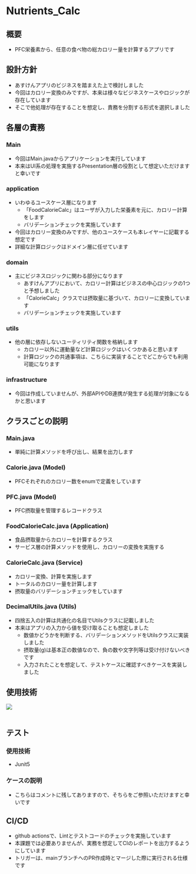 # Nutrients_Calc
## 概要 
- PFC栄養素から、任意の食べ物の総カロリー量を計算するアプリです

## 設計方針
- あすけんアプリのビジネスを踏まえた上で検討しました
- 今回はカロリー変換のみですが、本来は様々なビジネスケースやロジックが存在しています
- そこで他処理が存在することを想定し、責務を分割する形式を選択しました

## 各層の責務
### Main
- 今回はMain.javaからアプリケーションを実行しています
- 本来はUI系の処理を実施するPresentation層の役割として想定いただけますと幸いです

### application
- いわゆるユースケース層になります
  - 「FoodCalorieCalc」はユーザが入力した栄養素を元に、カロリー計算をします
  - バリデーションチェックを実施しています
- 今回はカロリー変換のみですが、他のユースケースも本レイヤーに記載する想定です
- 詳細な計算ロジックはドメイン層に任せています

### domain
- 主にビジネスロジックに関わる部分になります
  - あすけんアプリにおいて、カロリー計算はビジネスの中心ロジックの1つと予想しました
  - 「CalorieCalc」クラスでは摂取量に基づいて、カロリーに変換しています
  - バリデーションチェックを実施しています

### utils
- 他の層に依存しないユーティリティ関数を格納します
  - カロリー以外に運動量など計算ロジックはいくつかあると思います
  - 計算ロジックの共通事項は、こちらに実装することでどこからでも利用可能になります

### infrastructure
- 今回は作成していませんが、外部APIやDB連携が発生する処理が対象になるかと思います

## クラスごとの説明
### Main.java
- 単純に計算メソッドを呼び出し、結果を出力します

### Calorie.java (Model)
- PFCそれぞれのカロリー数をenumで定義をしています

### PFC.java (Model)
- PFC摂取量を管理するレコードクラス

### FoodCalorieCalc.java (Application)
- 食品摂取量からカロリーを計算するクラス
- サービス層の計算メソッドを使用し、カロリーの変換を実施する

### CalorieCalc.java (Service)
- カロリー変換、計算を実施します
- トータルのカロリー量を計算します
- 摂取量のバリデーションチェックをしています

### DecimalUtils.java (Utils)
- 四捨五入の計算は共通化の名目でUtilsクラスに記載しました
- 本来はアプリの入力から値を受け取ることも想定しました
  - 数値かどうかを判断する、バリデーションメソッドをUtilsクラスに実装しました
  - 摂取量(g)は基本正の数値なので、負の数や文字列等は受け付けないべきです
  - 入力されたことを想定して、テストケースに確認すべきケースを実装しました

## 使用技術
<img src="https://skillicons.dev/icons?i=java,gradle" /> <br /><br />

## テスト
### 使用技術
- Junit5

### ケースの説明
- こちらはコメントに残してありますので、そちらをご参照いただけますと幸いです

## CI/CD
- github actionsで、Lintとテストコードのチェックを実施しています
- 本課題では必要ありませんが、実務を想定してCIのレポートを出力するようにしています
- トリガーは、mainブランチへのPR作成時とマージした際に実行される仕様です
